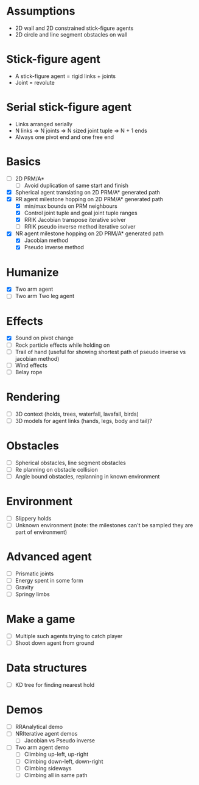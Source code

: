 # Assumptions
- 2D wall and 2D constrained stick-figure agents
- 2D circle and line segment obstacles on wall

# Stick-figure agent
- A stick-figure agent = rigid links + joints
- Joint = revolute

# Serial stick-figure agent
- Links arranged serially
- N links => N joints => N sized joint tuple => N + 1 ends
- Always one pivot end and one free end

# Basics
- [ ] 2D PRM/A*
    - [ ] Avoid duplication of same start and finish
- [x] Spherical agent translating on 2D PRM/A* generated path
- [x] RR agent milestone hopping on 2D PRM/A* generated path
    - [x] min/max bounds on PRM neighbours
    - [x] Control joint tuple and goal joint tuple ranges
    - [x] RRIK Jacobian transpose iterative solver
    - [ ] RRIK pseudo inverse method iterative solver
- [x] NR agent milestone hopping on 2D PRM/A* generated path
    - [x] Jacobian method
    - [x] Pseudo inverse method

# Humanize
- [x] Two arm agent
- [ ] Two arm Two leg agent

# Effects
- [x] Sound on pivot change
- [ ] Rock particle effects while holding on
- [ ] Trail of hand (useful for showing shortest path of pseudo inverse vs jacobian method)
- [ ] Wind effects
- [ ] Belay rope

# Rendering
- [ ] 3D context (holds, trees, waterfall, lavafall, birds)
- [ ] 3D models for agent links (hands, legs, body and tail)?

# Obstacles
- [ ] Spherical obstacles, line segment obstacles
- [ ] Re planning on obstacle collision
- [ ] Angle bound obstacles, replanning in known environment

# Environment
- [ ] Slippery holds
- [ ] Unknown environment (note: the milestones can't be sampled they are part of environment)

# Advanced agent
- [ ] Prismatic joints
- [ ] Energy spent in some form
- [ ] Gravity
- [ ] Springy limbs

# Make a game
- [ ] Multiple such agents trying to catch player
- [ ] Shoot down agent from ground

# Data structures
- [ ] KD tree for finding nearest hold

# Demos
- [ ] RRAnalytical demo
- [ ] NRIterative agent demos
    - [ ] Jacobian vs Pseudo inverse
- [ ] Two arm agent demo
    - [ ] Climbing up-left, up-right
    - [ ] Climbing down-left, down-right
    - [ ] Climbing sideways
    - [ ] Climbing all in same path
